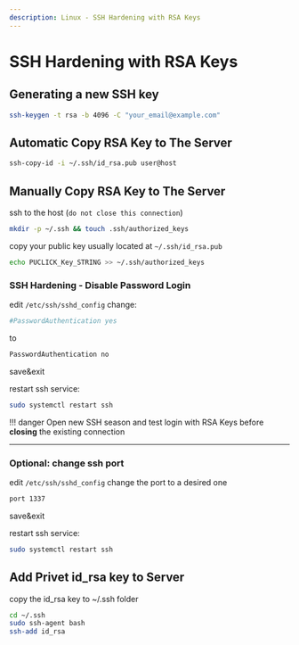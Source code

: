 ```yaml
---
description: Linux - SSH Hardening with RSA Keys
---
```


# SSH Hardening with RSA Keys

## Generating a new SSH key

```bash
ssh-keygen -t rsa -b 4096 -C "your_email@example.com"
```

## Automatic Copy RSA Key to The Server

```bash
ssh-copy-id -i ~/.ssh/id_rsa.pub user@host
```

## Manually Copy RSA Key to The Server

ssh to the host (`do not close this connection`)

```bash
mkdir -p ~/.ssh && touch .ssh/authorized_keys
```

copy your public key usually located at `~/.ssh/id_rsa.pub`

```bash
echo PUCLICK_Key_STRING >> ~/.ssh/authorized_keys
```

### SSH Hardening - Disable Password Login

edit `/etc/ssh/sshd_config`
change:

```bash
#PasswordAuthentication yes
```

to

```bash
PasswordAuthentication no
```

save&exit

restart ssh service:

```bash
sudo systemctl restart ssh
```

<!-- prettier-ignore-start -->
!!! danger
    Open new SSH season and test login with RSA Keys before __closing__ the existing connection
<!-- prettier-ignore-end -->

---

### Optional: change ssh port

edit `/etc/ssh/sshd_config`
change the port to a desired one

```bash
port 1337
```

save&exit

restart ssh service:

```bash
sudo systemctl restart ssh
```

## Add Privet id_rsa key to Server

copy the id_rsa key to ~/.ssh folder

```bash
cd ~/.ssh
sudo ssh-agent bash
ssh-add id_rsa
```
